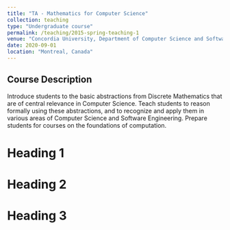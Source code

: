 ```yaml
---
title: "TA - Mathematics for Computer Science"
collection: teaching
type: "Undergraduate course"
permalink: /teaching/2015-spring-teaching-1
venue: "Concordia University, Department of Computer Science and Software Engineering"
date: 2020-09-01
location: "Montreal, Canada"
---
```


<h2>Course Description</h2>
Introduce students to the basic abstractions from Discrete Mathematics that are of central relevance in Computer Science. Teach students to reason formally using these abstractions, and to recognize and apply them in various areas of Computer Science and Software Engineering. Prepare students for courses on the foundations of computation.

Heading 1
======

Heading 2
======

Heading 3
======
